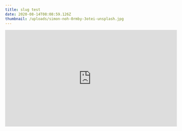 ```yaml
---
title: slug test
date: 2020-08-14T08:08:59.126Z
thumbnail: /uploads/simon-noh-0rmby-3otei-unsplash.jpg
---
```

<iframe width="560" height="315" src="https://www.youtube-nocookie.com/embed/UNoJvMXEPzk" frameborder="0" allow="accelerometer; autoplay; encrypted-media; gyroscope; picture-in-picture" allowfullscreen></iframe>